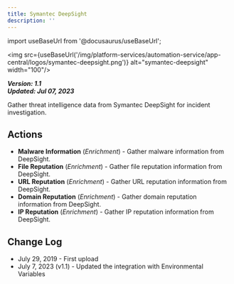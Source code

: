 ```yaml
---
title: Symantec DeepSight
description: ''
---
```

import useBaseUrl from '@docusaurus/useBaseUrl';

<img src={useBaseUrl('/img/platform-services/automation-service/app-central/logos/symantec-deepsight.png')} alt="symantec-deepsight" width="100"/>

***Version: 1.1  
Updated: Jul 07, 2023***

Gather threat intelligence data from Symantec DeepSight for incident investigation.

## Actions

* **Malware Information** (*Enrichment*) - Gather malware information from DeepSight.
* **File Reputation** (*Enrichment*) - Gather file reputation information from DeepSight.
* **URL Reputation** (*Enrichment*) - Gather URL reputation information from DeepSight.
* **Domain Reputation** (*Enrichment*) - Gather domain reputation information from DeepSight.
* **IP Reputation** (*Enrichment*) - Gather IP reputation information from DeepSight.

## Change Log

* July 29, 2019 - First upload
* July 7, 2023 (v1.1) - Updated the integration with Environmental Variables
